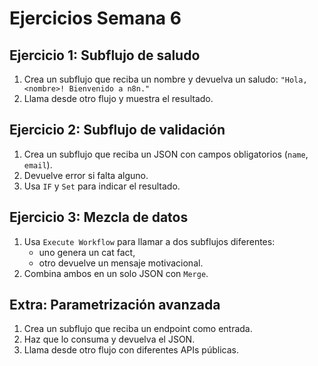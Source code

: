 # Ejercicios Semana 6

## Ejercicio 1: Subflujo de saludo

1. Crea un subflujo que reciba un nombre y devuelva un saludo:
   `"Hola, <nombre>! Bienvenido a n8n."`
2. Llama desde otro flujo y muestra el resultado.

## Ejercicio 2: Subflujo de validación

1. Crea un subflujo que reciba un JSON con campos obligatorios (`name`, `email`).
2. Devuelve error si falta alguno.
3. Usa `IF` y `Set` para indicar el resultado.

## Ejercicio 3: Mezcla de datos

1. Usa `Execute Workflow` para llamar a dos subflujos diferentes:
   - uno genera un cat fact,
   - otro devuelve un mensaje motivacional.
2. Combina ambos en un solo JSON con `Merge`.

## Extra: Parametrización avanzada

1. Crea un subflujo que reciba un endpoint como entrada.
2. Haz que lo consuma y devuelva el JSON.
3. Llama desde otro flujo con diferentes APIs públicas.
